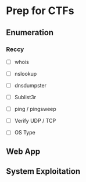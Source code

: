# Prep for CTFs

## Enumeration
### Reccy
- [ ] whois
- [ ] nslookup
- [ ] dnsdumpster
- [ ] Sublist3r
- [ ] ping / pingsweep
- [ ] Verify UDP / TCP
- [ ] OS Type


## Web App

## System Exploitation

